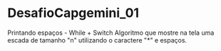 # DesafioCapgemini_01
Printando espaços - While + Switch
Algoritmo que mostre na tela uma escada de tamanho "n" utilizando o caractere "*" e espaços.
